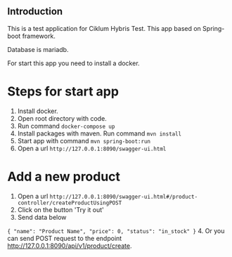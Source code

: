 
Introduction
------------

This is a test application for Ciklum Hybris Test.
This app based on Spring-boot framework. 

Database is mariadb. 

For start this app you need to install a docker.

# Steps for start app 
1. Install docker.
2. Open root directory with code.
3. Run command `docker-compose up`
4. Install packages with maven. Run command `mvn install`
5. Start app with command `mvn spring-boot:run`
6. Open a url `http://127.0.0.1:8090/swagger-ui.html`


# Add a new product 
1. Open a url `http://127.0.0.1:8090/swagger-ui.html#/product-controller/createProductUsingPOST`
2. Click on the button 'Try it out'
3. Send data below

`
   {
   "name": "Product Name",
   "price": 0,
   "status": "in_stock"
   }
`
4. Or you can send POST request to the endpoint http://127.0.0.1:8090/api/v1/product/create. 